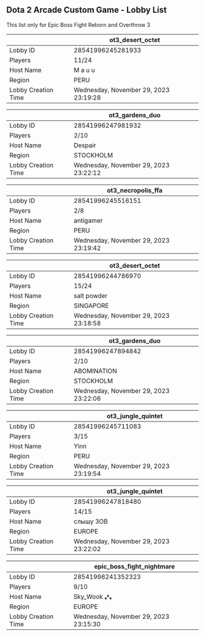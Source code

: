 ## Dota 2 Arcade Custom Game - Lobby List

This list only for Epic Boss Fight Reborn and Overthrow 3

|  | ot3_desert_octet |
| ------ | ------ |
| Lobby ID | 28541996245281933 |
| Players | 11/24 |
| Host Name | M a u u |
| Region | PERU |
| Lobby Creation Time | Wednesday, November 29, 2023 23:19:28 |


|  | ot3_gardens_duo |
| ------ | ------ |
| Lobby ID | 28541996247981932 |
| Players | 2/10 |
| Host Name | Despair |
| Region | STOCKHOLM |
| Lobby Creation Time | Wednesday, November 29, 2023 23:22:12 |


|  | ot3_necropolis_ffa |
| ------ | ------ |
| Lobby ID | 28541996245516151 |
| Players | 2/8 |
| Host Name | antigamer |
| Region | PERU |
| Lobby Creation Time | Wednesday, November 29, 2023 23:19:42 |


|  | ot3_desert_octet |
| ------ | ------ |
| Lobby ID | 28541996244786970 |
| Players | 15/24 |
| Host Name | salt powder |
| Region | SINGAPORE |
| Lobby Creation Time | Wednesday, November 29, 2023 23:18:58 |


|  | ot3_gardens_duo |
| ------ | ------ |
| Lobby ID | 28541996247894842 |
| Players | 2/10 |
| Host Name | ABOMINATION |
| Region | STOCKHOLM |
| Lobby Creation Time | Wednesday, November 29, 2023 23:22:06 |


|  | ot3_jungle_quintet |
| ------ | ------ |
| Lobby ID | 28541996245711083 |
| Players | 3/15 |
| Host Name | Yinn |
| Region | PERU |
| Lobby Creation Time | Wednesday, November 29, 2023 23:19:54 |


|  | ot3_jungle_quintet |
| ------ | ------ |
| Lobby ID | 28541996247818480 |
| Players | 14/15 |
| Host Name | слышу ЗОВ |
| Region | EUROPE |
| Lobby Creation Time | Wednesday, November 29, 2023 23:22:02 |


|  | epic_boss_fight_nightmare |
| ------ | ------ |
| Lobby ID | 28541996241352323 |
| Players | 9/10 |
| Host Name | Sky_Wook ❟❛❟ |
| Region | EUROPE |
| Lobby Creation Time | Wednesday, November 29, 2023 23:15:30 |


